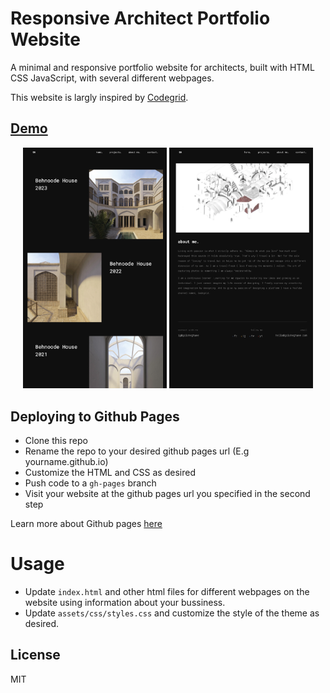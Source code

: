 # Responsive Architect Portfolio Website
A minimal and responsive portfolio website for architects, built with HTML CSS JavaScript, with several different webpages.

This website is largly inspired by <a href="https://github.com/codegridweb">Codegrid</a>.

## <a href="https://sinatayebati.github.io/responsive-website-architect/">Demo</a>

<p align="center">
    <img src="assets/img/demo/Screenshot 2023-07-30 at 8.20.15 PM.png" width = 230px >
    <img src="assets/img/demo/Screenshot 2023-07-30 at 8.21.12 PM.png" width = 230px />
</p>

## Deploying to Github Pages

- Clone this repo
- Rename the repo to your desired github pages url (E.g yourname.github.io)
- Customize the HTML and CSS as desired 
- Push code to a `gh-pages` branch
- Visit your website at the github pages url you specified in the second step

Learn more about Github pages <a href="https://pages.github.com/">here</a>

# Usage

- Update `index.html` and other html files for different webpages on the website using information about your bussiness.
- Update `assets/css/styles.css` and customize the style of the theme as desired.

## License

MIT